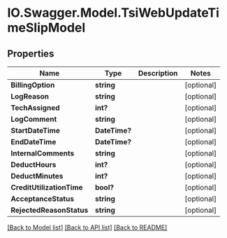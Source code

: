 # IO.Swagger.Model.TsiWebUpdateTimeSlipModel
## Properties

Name | Type | Description | Notes
------------ | ------------- | ------------- | -------------
**BillingOption** | **string** |  | [optional] 
**LogReason** | **string** |  | [optional] 
**TechAssigned** | **int?** |  | [optional] 
**LogComment** | **string** |  | [optional] 
**StartDateTime** | **DateTime?** |  | [optional] 
**EndDateTime** | **DateTime?** |  | [optional] 
**InternalComments** | **string** |  | [optional] 
**DeductHours** | **int?** |  | [optional] 
**DeductMinutes** | **int?** |  | [optional] 
**CreditUtilizationTime** | **bool?** |  | [optional] 
**AcceptanceStatus** | **string** |  | [optional] 
**RejectedReasonStatus** | **string** |  | [optional] 

[[Back to Model list]](../README.md#documentation-for-models) [[Back to API list]](../README.md#documentation-for-api-endpoints) [[Back to README]](../README.md)

